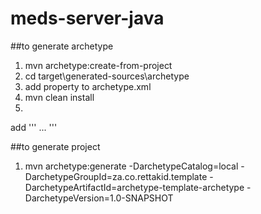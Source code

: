 # meds-server-java

##to generate archetype
1. mvn archetype:create-from-project
2. cd target\generated-sources\archetype
3. add property to archetype.xml
3. mvn clean install
4. 

add
'''
<archetype-descriptor name="basic">
  <requiredProperties>
    <requiredProperty key="${project-name}"/>
  </requiredProperties>
...
</archetype-descriptor>
'''

##to generate project
1. mvn archetype:generate -DarchetypeCatalog=local -DarchetypeGroupId=za.co.rettakid.template -DarchetypeArtifactId=archetype-template-archetype -DarchetypeVersion=1.0-SNAPSHOT
